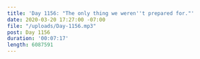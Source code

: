 ```yaml
---
title: 'Day 1156: "The only thing we weren''t prepared for."'
date: 2020-03-20 17:27:00 -07:00
file: "/uploads/Day-1156.mp3"
post: Day 1156
duration: '00:07:17'
length: 6087591
---
```


